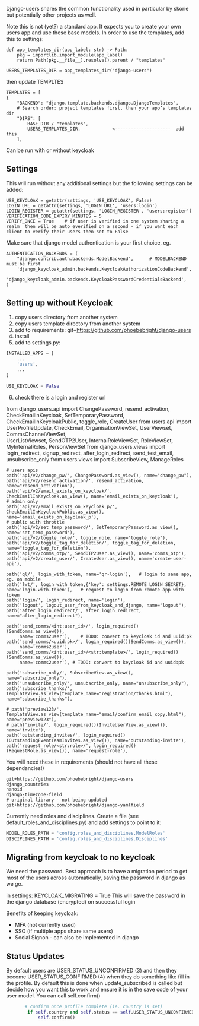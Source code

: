 Django-users shares the common functionality used in particular by skorie but potentially other projects as well.

Note this is not (yet?) a standard app.  It expects you to create your own users app and use these base models.  In order to use the templates, add this to settings:



    def app_templates_dir(app_label: str) -> Path:
        pkg = importlib.import_module(app_label)
        return Path(pkg.__file__).resolve().parent / "templates"
    
    USERS_TEMPLATES_DIR = app_templates_dir("django-users") 

then update TEMPLTES

    TEMPLATES = [
    {
        "BACKEND": "django.template.backends.django.DjangoTemplates",
        # Search order: project templates first, then your app’s templates dir
        "DIRS": [
            BASE_DIR / "templates",
            USERS_TEMPLATES_DIR,            <---------------------  add this
        ],

Can be run with or without keycloak



## Settings

This will run without any additional settings but the following settings can be added:


    USE_KEYCLOAK = getattr(settings, 'USE_KEYCLOAK', False)
    LOGIN_URL = getattr(settings, 'LOGIN_URL', 'users:login')
    LOGIN_REGISTER = getattr(settings, 'LOGIN_REGISTER', 'users:register')
    VERIFICATION_CODE_EXPIRY_MINUTES = 5
    VERIFY_ONCE = True    # if user is verified in one system sharing a realm  then will be auto everified on a second - if you want each client to verify their users then set to False

Make sure that django model authentication is your first choice, eg.

    AUTHENTICATION_BACKENDS = (
        "django.contrib.auth.backends.ModelBackend",      # MODELBACKEND must be first
        'django_keycloak_admin.backends.KeycloakAuthorizationCodeBackend',
        'django_keycloak_admin.backends.KeycloakPasswordCredentialsBackend',  
    )

## Setting up without Keycloak

1. copy users directory from another system
2. copy users template directory from another system
3. add to requirements: git+https://github.com/phoebebright/django-users
4. install
5. add to settings.py:


```python
INSTALLED_APPS = [
    ...
    'users',
    ...
]

USE_KEYCLOAK = False
```

6. check there is a login and register url

from django_users.api import ChangePassword, resend_activation, CheckEmailInKeycloak, SetTemporaryPassword, \
    CheckEmailInKeycloakPublic, toggle_role, CreateUser
from users.api import UserProfileUpdate, CheckEmail, OrganisationViewSet, UserViewset, CommsChannelViewSet, \
    UserListViewset, SendOTP2User, InternalRoleViewSet, RoleViewSet, MyInternalRoles, PersonViewSet
from django_users.views import login_redirect, signup_redirect, after_login_redirect, send_test_email,  \
     unsubscribe_only
from users.views import SubscribeView, ManageRoles

    # users apis
    path('api/v2/change_pw/', ChangePassword.as_view(), name="change_pw"),
    path('api/v2/resend_activation/', resend_activation, name="resend_activation"),
    path('api/v2/email_exists_on_keycloak/', CheckEmailInKeycloak.as_view(), name='email_exists_on_keycloak'),
    # admin only
    path('api/v2/email_exists_on_keycloak_p/', CheckEmailInKeycloakPublic.as_view(), name='email_exists_on_keycloak_p'),
    # public with throttle
    path('api/v2/set_temp_password/', SetTemporaryPassword.as_view(), name='set_temp_password'),
    path('api/v2/toggle_role/', toggle_role, name="toggle_role"),
    path('api/v2/toggle_tag_for_deletion/', toggle_tag_for_deletion, name="toggle_tag_for_deletion"),
    path('api/v2/comms_otp/', SendOTP2User.as_view(), name='comms_otp'),
    path('api/v2/create_user/', CreateUser.as_view(), name='create-user-api'),

    path('ql/', login_with_token, name='qr-login'),   # login to same app, eg. on mobile
    path('lwt/', login_with_token,{'key': settings.REMOTE_LOGIN_SECRET}, name='login-with-token'),   # request to login from remote app with token
    path('login/', login_redirect, name='login'),
    path('logout', logout_user_from_keycloak_and_django, name="logout"),
    path('after_login_redirect/', after_login_redirect, name="after_login_redirect"),

    path('send_comms/<int:user_id>/', login_required()(SendComms.as_view()),
         name='comms2user'),    # TODO: convert to keycloak id and uuid:pk
    path('send_comms/<uuid:pk>/', login_required()(SendComms.as_view()),
         name='comms2user'),
    path('send_comms/<int:user_id>/<str:template>/', login_required()(SendComms.as_view()),
         name='comms2user'), # TODO: convert to keycloak id and uuid:pk

    path('subscribe_only/', SubscribeView.as_view(), name="subscribe_only"),
    path('unsubscribe_only/', unsubscribe_only, name="unsubscribe_only"),
    path('subscribe_thanks/', TemplateView.as_view(template_name="registration/thanks.html"), name="subscribe_thanks"),

    # path('preview123/', TemplateView.as_view(template_name="email/confirm_email_copy.html"), name="preview123"),
    # path('invite/', login_required()(InviteUserView.as_view()), name='invite'),
    path('outstanding_invites/', login_required()(OutstandingEventTeamInvites.as_view()), name='outstanding-invite'),
    path('request_role/<str:role>/', login_required()(RequestRole.as_view()), name='request-role'),

You will need these in requirements (should not have all these dependancies!)

    git+https://github.com/phoebebright/django-users
    django_countries
    nanoid
    django-timezone-field
    # original library - not being updated
    git+https://github.com/phoebebright/django-yamlfield

Currently need roles and disciplines.  Create a file (see default_roles_and_disciplines.py) and add settings to point to it:

```python
MODEL_ROLES_PATH = 'config.roles_and_disciplines.ModelRoles'
DISCIPLINES_PATH = 'config.roles_and_disciplines.Disciplines'
```


## Migrating from keycloak to no keycloak

We need the password.  Best approach is to have a migration period to get most of the users across automatically, saving the password in django as we go.  

in settings: KEYCLOAK_MIGRATING = True
This will save the password in the django database (encrypted) on successful login

Benefits of keeping keycloak:
- MFA (not currently used)
- SSO (if multiple apps share same users)
- Social Signon - can also be implemented in django


## Status Updates

By default users are USER_STATUS_UNCONFIRMED (3) and then they become USER_STATUS_CONFIRMED (4) when they do something like fill in the profile.  By default this is done when update_subscribed is called but  decide how you want this to work and ensure it is in the save code of your user model.  You can call self.confirm()

```python
       # confirm once profile complete (ie. country is set)
        if self.country and self.status == self.USER_STATUS_UNCONFIRMED:
            self.confirm()
